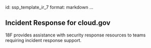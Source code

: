 id: ssp_template_ir_7
format: markdown
...
## Incident Response for cloud.gov

18F provides assistance with security response resources to teams requiring incident response support.
